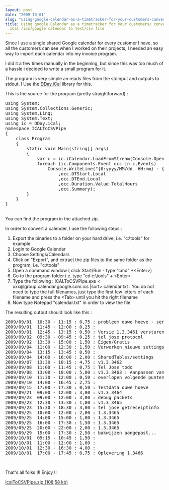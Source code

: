 ```yaml
---
layout: post
date: "2009-10-01"
slug: "using-google-calendar-as-a-timetracker-for-your-customers-convert-import-export-ical-ics-google-calendar-to-text-csv-file"
title: Using google Calendar as a timetracker for your customers/ convert-import-export
  iCal /ics/google calendar to text/csv file
---
```


<p>
Since I use a single shared Google calendar for every customer I have, so all the customers can see when I worked on their projects, I needed an easy way to import each calendar into my invoice program.
</p>
<p>
I did it a few times manually in the beginning, but since this was too much of a hassle i decided to write a small program for it.
</p>
<p>
The program is very simple an reads files from the stdinput and outputs to stdout. I Use the <a href="https://www.ddaysoftware.com/Pages/Projects/DDay.iCal/" target="_blank" title="Open source iCal lib">DDay.iCal</a> library for this. 
</p>
<p>
This is the source for the program (pretty straightforward) : 
</p>
<pre>
using System;
using System.Collections.Generic;
using System.Linq;
using System.Text;
using ic = DDay.iCal;
namespace ICALToCSVPipe
{
&nbsp;&nbsp;&nbsp; class Program
&nbsp;&nbsp;&nbsp; {
&nbsp;&nbsp;&nbsp;&nbsp;&nbsp;&nbsp;&nbsp; static void Main(string[] args)
&nbsp;&nbsp;&nbsp;&nbsp;&nbsp;&nbsp;&nbsp; {
&nbsp;&nbsp;&nbsp;&nbsp;&nbsp;&nbsp;&nbsp;&nbsp;&nbsp;&nbsp;&nbsp; var c = ic.iCalendar.LoadFromStream(Console.OpenStandardInput());
&nbsp;&nbsp;&nbsp;&nbsp;&nbsp;&nbsp;&nbsp;&nbsp;&nbsp;&nbsp;&nbsp; foreach (ic.Components.Event occ in c.Events)
&nbsp;&nbsp;&nbsp;&nbsp;&nbsp;&nbsp;&nbsp;&nbsp;&nbsp;&nbsp;&nbsp;&nbsp;&nbsp;&nbsp;&nbsp; Console.WriteLine(&quot;{0:yyyy/MM/dd&nbsp; HH:mm} - {1:HH:mm} : {2:0.00} : {3}&quot;
&nbsp;&nbsp;&nbsp;&nbsp;&nbsp;&nbsp;&nbsp;&nbsp;&nbsp;&nbsp;&nbsp;&nbsp;&nbsp;&nbsp;&nbsp;&nbsp;&nbsp;&nbsp;&nbsp; ,occ.DTStart.Local 
&nbsp;&nbsp;&nbsp;&nbsp;&nbsp;&nbsp;&nbsp;&nbsp;&nbsp;&nbsp;&nbsp;&nbsp;&nbsp;&nbsp;&nbsp;&nbsp;&nbsp;&nbsp;&nbsp; ,occ.DTEnd.Local&nbsp; 
&nbsp;&nbsp;&nbsp;&nbsp;&nbsp;&nbsp;&nbsp;&nbsp;&nbsp;&nbsp;&nbsp;&nbsp;&nbsp;&nbsp;&nbsp;&nbsp;&nbsp;&nbsp;&nbsp; ,occ.Duration.Value.TotalHours 
&nbsp;&nbsp;&nbsp;&nbsp;&nbsp;&nbsp;&nbsp;&nbsp;&nbsp;&nbsp;&nbsp;&nbsp;&nbsp;&nbsp;&nbsp;&nbsp;&nbsp;&nbsp;&nbsp; ,occ.Summary);
&nbsp;&nbsp;&nbsp;&nbsp;&nbsp;&nbsp;&nbsp; }
&nbsp;&nbsp;&nbsp; }
}
&nbsp;
</pre>
<p>
You can find the program in the attached zip.
</p>
<p>
In order to convert a calender, I use the following steps :
</p>
<ol>
	<li>Export the binaries to a folder on your hard drive, i.e. &quot;c:\tools&quot; for example<br />
	</li>
	<li>Login to Google Calendar</li>
	<li>Choose Settings/Calendars</li>
	<li>Click on &quot;Export&quot;, and extract the zip files to the same folder as the program, i.e. &quot;c:\tools&quot;<br />
	</li>
	<li>Open a command window ( click Start/Run - type &quot;cmd&quot; +&lt;Enter&gt;)</li>
	<li>Go to the program folder i.e. type &quot;cd c:\tools&quot; + &lt;Enter&gt;</li>
	<li>Type the following : ICALToCSVPipe.exe &lt; xxx@group.calendar.google.com.ics |sort&gt; calendar.txt . You do not need to type the full filenames, just type the first few letters of each filename and press the &lt;Tab&gt; until you hit the right filename<br />
	</li>
	<li>Now type Notepad &quot;calendar.txt&quot; in order to view the file</li>
</ol>
<p>
The resulting output should look like this :
</p>
<pre>
2009/09/01&nbsp; 10:30 - 11:15 : 0,75 : probleem ouwe hoeve - server traag
2009/09/01&nbsp; 11:45 - 12:00 : 0,25 : 
2009/09/01&nbsp; 12:45 - 13:15 : 0,50 : Versie 1.3.3461 versturen
2009/09/02&nbsp; 09:30 - 09:45 : 0,25 : tel jose protocol
2009/09/02&nbsp; 13:30 - 15:00 : 1,50 : Eigen/Gratis
2009/09/04&nbsp; 11:00 - 12:30 : 1,50 : Verwerken nieuwe settings van server
2009/09/04&nbsp; 13:15 - 13:45 : 0,50 : 
2009/09/04&nbsp; 14:00 - 16:00 : 2,00 : SharedTables/settings
2009/09/07&nbsp; 13:30 - 18:15 : 4,75 : v1.3.3462
2009/09/08&nbsp; 11:00 - 11:45 : 0,75 : Tel Jose todo
2009/09/08&nbsp; 13:00 - 18:00 : 5,00 : v1.3.3463 : Aanpassen van XML parse routines en implementeren van getreceiptinfo cache
2009/09/10&nbsp; 11:30 - 12:00 : 0,50 : overlopen volgende punten
2009/09/10&nbsp; 14:00 - 16:45 : 2,75 : 
2009/09/15&nbsp; 17:00 - 17:30 : 0,50 : Testdata ouwe hoeve
2009/09/21&nbsp; 09:00 - 12:00 : 3,00 : v1.3.3464
2009/09/23&nbsp; 09:00 - 12:00 : 3,00 : debug packets
2009/09/23&nbsp; 12:30 - 13:30 : 1,00 : v1.3.3465
2009/09/23&nbsp; 15:30 - 18:30 : 3,00 : tel jose getreceiptinfo
2009/09/25&nbsp; 10:00 - 12:00 : 2,00 : 1.3.3465
2009/09/25&nbsp; 14:00 - 15:00 : 1,00 : 1.3.3465
2009/09/25&nbsp; 16:00 - 17:30 : 1,50 : 1.3.3465
2009/09/25&nbsp; 20:00 - 22:00 : 2,00 : 1.3.3465
2009/09/29&nbsp; 15:00 - 17:30 : 2,50 : bakwijzen aangepast...
2009/10/01&nbsp; 09:15 - 10:45 : 1,50 : 
2009/10/01&nbsp; 11:00 - 12:00 : 1,00 : 
2009/10/01&nbsp; 12:30 - 16:30 : 4,00 : 
2009/10/01&nbsp; 17:00 - 17:45 : 0,75 : Oplevering 1.3466
</pre>
<p>
&nbsp;
</p>
<p>
That&#39;s all folks !!! Enjoy !!
</p>
<p>
<a href="https://www.corebvba.be/blog/file.axd?file=2009%2f10%2fIcalToCSVPipe.zip">IcalToCSVPipe.zip (108,58 kb)</a>
</p>
